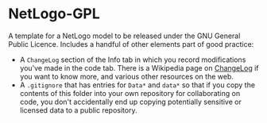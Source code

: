 # NetLogo-GPL
A template for a NetLogo model to be released under the GNU General Public Licence. Includes a handful of other elements part of good practice:

  + A `ChangeLog` section of the Info tab in which you record modifications you've made in the code tab. There is a Wikipedia page on [ChangeLog](https://en.wikipedia.org/wiki/Changelog) if you want to know more, and various other resources on the web.
  + A `.gitignore` that has entries for `Data*` and `data*` so that if you copy the contents of this folder into your own repository for collaborating on code, you don't accidentally end up copying potentially sensitive or licensed data to a public repository.
